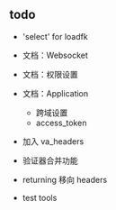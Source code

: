 
## todo

* 'select' for loadfk

* 文档：Websocket

* 文档：权限设置

* 文档：Application
    + 跨域设置
    + access_token

* 加入 va_headers

* 验证器合并功能

* returning 移向 headers

* test tools
